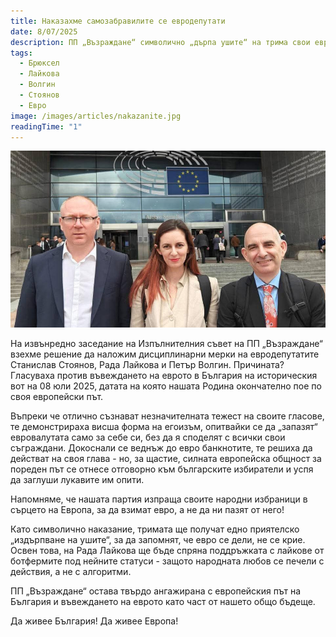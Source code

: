 ```yaml
---
title: Наказахме самозабравилите се евродепутати
date: 8/07/2025
description: ПП „Възраждане“ символично „дърпа ушите“ на трима свои евродепутати, гласували против еврото, като на Рада Лайкова допълнително спира и бот-лайковете, за да напомни, че евро се споделя, а не се крие.
tags:
  - Брюксел
  - Лайкова
  - Волгин
  - Стоянов
  - Евро
image: /images/articles/nakazanite.jpg
readingTime: "1"
---
```


![preview](/images/articles/nakazanite.jpg)

На извънредно заседание на Изпълнителния съвет на ПП „Възраждане“ взехме решение да наложим дисциплинарни мерки на евродепутатите Станислав Стоянов, Рада Лайкова и Петър Волгин. Причината? Гласуваха против въвеждането на еврото в България на историческия вот на 08 юли 2025, датата на която нашата Родина окончателно пое по своя европейски път. 

Въпреки че отлично съзнават незначителната тежест на своите гласове, те демонстрираха висша форма на егоизъм, опитвайки се да „запазят“ евровалутата само за себе си, без да я споделят с всички свои съграждани. Докоснали се веднъж до евро банкнотите, те решиха да действат на своя глава - но, за щастие, силната европейска общност за пореден път се отнесе отговорно към българските избиратели и успя да заглуши лукавите им опити.

Напомняме, че нашата партия изпраща своите народни избраници в сърцето на Европа, за да взимат евро, а не да ни пазят от него!

Като символично наказание, тримата ще получат едно приятелско „издърпване на ушите“, за да запомнят, че евро се дели, не се крие. Освен това, на Рада Лайкова ще бъде спряна поддръжката с лайкове от ботфермите под нейните статуси - защото народната любов се печели с действия, а не с алгоритми.

ПП „Възраждане“ остава твърдо ангажирана с европейския път на България и въвеждането на еврото като част от нашето общо бъдеще.

Да живее България!
Да живее Европа!
